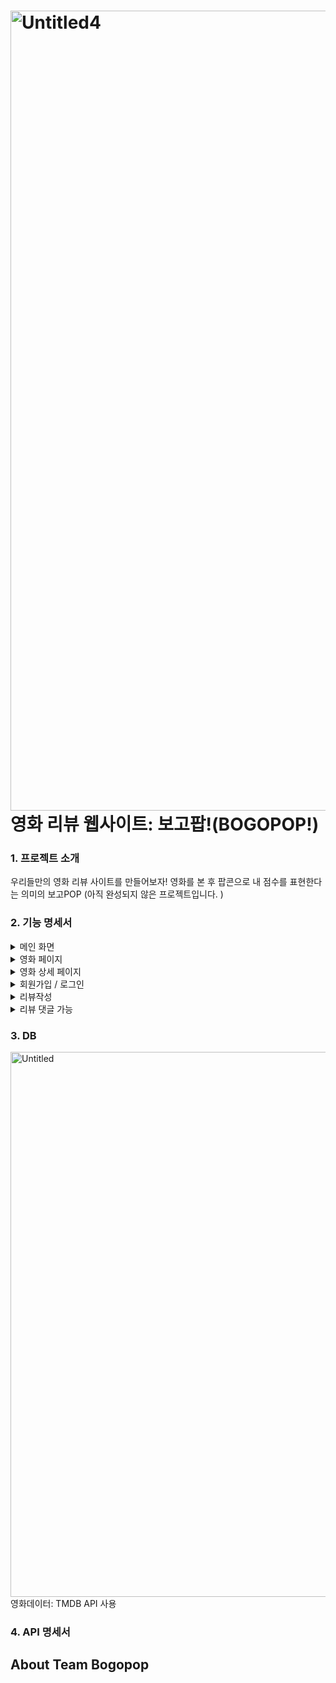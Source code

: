 <img width="1280" alt="Untitled4" src="https://github.com/KNUwarriors/bogopop/assets/98182362/734bfc06-813b-41e2-8e0f-63da90d203d9">영화 리뷰 웹사이트: 보고팝!(BOGOPOP!)
=================

### 1. 프로젝트 소개
우리들만의 영화 리뷰 사이트를 만들어보자!
영화를 본 후 팝콘으로 내 점수를 표현한다는 의미의 보고POP
(아직 완성되지 않은 프로젝트입니다. )

### 2. 기능 명세서
<details>
  <summary>메인 화면</summary>
    <img width="1280" alt="Untitled2" src="https://github.com/KNUwarriors/bogopop/assets/98182362/832078ea-b5a2-44f9-b032-a7f88e432af6">
    <div>
    <ul>
      <li>메인 이미지: 최신 영화 중 하나를 랜덤으로 출력, 클릭 시 해당 영화 상세페이지로 이동</li>
      <li>이번 주 인기 영화 출력(좌우 화살표 버튼으로 드래그 기능), 영화포스터 클릭 시 해당 영화 상세페이지로 이동</li>
    </ul>
  </div>
</details>

<details>
  <summary>영화 페이지</summary>
    <img width="1269" alt="Untitled3" src="https://github.com/KNUwarriors/bogopop/assets/98182362/cad33351-a9ba-4c85-a39d-fcdef02403c0">
    <div>
    <ul>
      <li>이번 주 인기 영화 출력(좌우 화살표 버튼으로 드래그 기능), 영화포스터 클릭 시 해당 영화페이지로 이동</li>
      <li>장르 별 영화 출력(좌우 화살표 버튼으로 드래그 기능), 영화포스터 클릭 시 해당 영화페이지로 이동</li>
    </ul>
  </div>
</details>

<details>
  <summary>영화 상세 페이지</summary>
    
    <div>
    <ul>
      <li>이번 주 인기 영화 출력(좌우 화살표 버튼으로 드래그 기능), 영화포스터 클릭 시 해당 영화페이지로 이동</li>
      <li>장르 별 영화 출력(좌우 화살표 버튼으로 드래그 기능), 영화포스터 클릭 시 해당 영화페이지로 이동</li>
    </ul>
  </div>
</details>

<details>
  <summary> 회원가입 / 로그인 </summary>
    <img width="1280" alt="Untitled4" src="https://github.com/KNUwarriors/bogopop/assets/98182362/3d758500-a5ce-4d97-8aad-b61ec149a6dd">
    <div>
    <ul>
      <li>우측 상단의 로그인 버튼 클릭 시 팝업창을 출력</li>
      <li>로그인 하지 않은 사용자가 영화리뷰, 좋아요 등의 기능을 수행하려할 때 로그인 팝업창 생성</li>
    </ul>
  </div>
    <img width="1278" alt="Untitled5" src="https://github.com/KNUwarriors/bogopop/assets/98182362/3056a5f6-d933-4126-bcde-baf26c2985a1">
    <div>
    <ul>
      <li>로그인 창 아래 '보고팝이 처음이신가요?' 문장을 클릭 시, 회원가입 팝업창 출력</li>
    </ul>
  </div>
  
</details>

<details>
  <summary> 리뷰작성 </summary>
    <img width="1045" alt="Untitled6" src="https://github.com/KNUwarriors/bogopop/assets/98182362/d2fe49f7-8163-4105-aa65-1bbdd819d558">
    
    <div>
    <ul>
      <li>영화 상세 페이지에서 영화 포스터 하단의 '리뷰쓰기' 버튼을 클릭 시 팝업창 출력</li>
      <li>팝업창의 팝콘 이미지를 클릭하여 0.5단위의 팝콘점수 등록 가능</li>
      <li>영화 리뷰 작성 박스의 크는 사용자가 작성하는 리뷰의 길이만큼 동적으로 증가한다. </li>
      <li>작성된 리뷰의 오른쪽 하트 버튼을 통하여 리뷰에 좋아요 가능 </li>
    </ul>
  </div>
</details>

<details>
  <summary> 리뷰 댓글 가능 </summary>  
    <img width="988" alt="Untitled7" src="https://github.com/KNUwarriors/bogopop/assets/98182362/62c89627-dfdf-4c1a-89e6-d0a047811c19">
    <div>
    <ul>
      <li>리뷰 우측의 메세지이모티콘 클릭 시, 해당 리뷰에 댓글을 달 수 있다</li>
      <li>리뷰의 댓글은 '댓글보기' 버튼을 통하여 확인 할 수 있다. (토글형식)</li>
    
    </ul>
  </div>
</details>

### 3. DB 
<img width="872" alt="Untitled" src="https://github.com/KNUwarriors/bogopop/assets/98182362/c282c70e-8303-4507-8d90-802983f57a30">
<br>
영화데이터: TMDB API 사용

### 4. API 명세서


About Team Bogopop
-------------------------

